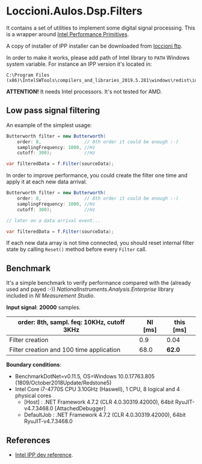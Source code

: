 # Loccioni.Aulos.Dsp.Filters

It contains a set of utilities to implement some digital signal processing.
This is a wrapper around [Intel Performance Primitives](https://software.intel.com/en-us/ipp).

A copy of installer of IPP installer can be downloaded from [loccioni ftp](http://servizi.loccioni.com/Portal/FTP/118/w_ipp_2019.5.281.exe.zip).

In order to make it works, please add path of Intel library to `PATH` Windows system variable.
For instance an IPP version it's located in:

```
C:\Program Files (x86)\IntelSWTools\compilers_and_libraries_2019.5.281\windows\redist\intel64_win\ipp
```

**ATTENTION!** It needs Intel processors. It's not tested for AMD.

## Low pass signal filtering

An example of the simplest usage:

``` c#
Butterworth filter = new Butterworth(
    order: 8,                // 8th order it could be enough :-)
    samplingFrequency: 1000, //Hz 
    cutoff: 300);            //Hz

var filteredData = f.Filter(sourceData);
```

In order to improve performance, you could create the filter one time and apply it at each new data arrival.

``` c#
Butterworth filter = new Butterworth(
    order: 8,                // 8th order it could be enough :-)
    samplingFrequency: 1000, //Hz 
    cutoff: 300);            //Hz

// later on a data arrival event...

var filteredData = f.Filter(sourceData);
```

If each new data array is not time connected, you should reset internal filter state by calling `Reset()` method
before every `Filter` call. 

## Benchmark

It's a simple benchmark to verify performance compared with the (already used and payed :-)) *NationalInstruments.Analysis.Enterprise* library
included in *NI Measurement Studio*.

**Input signal**: **20000** samples.

| order: **8th**,  sampl. feq: **10KHz**,  cutoff **3KHz** |   NI [ms] |   this [ms] |
|----------------------------------------------------------|-----------|-------------|
| Filter creation										   |     0.9   |      0.04   |
| Filter creation and 100 time application                 |    68.0   |   **62.0**  |

**Boundary conditions**: 
- BenchmarkDotNet=v0.11.5, OS=Windows 10.0.17763.805 (1809/October2018Update/Redstone5)
- Intel Core i7-4770S CPU 3.10GHz (Haswell), 1 CPU, 8 logical and 4 physical cores
  - [Host]     : .NET Framework 4.7.2 (CLR 4.0.30319.42000), 64bit RyuJIT-v4.7.3468.0  [AttachedDebugger]
  - DefaultJob : .NET Framework 4.7.2 (CLR 4.0.30319.42000), 64bit RyuJIT-v4.7.3468.0

## References

- [Intel IPP dev reference](https://software.intel.com/en-us/ipp-dev-reference).
